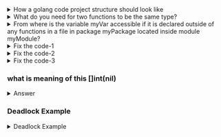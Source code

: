 <details>
<summary>How a golang code project structure should look like</summary>

## How a golang code project structure should look like

In Go, the recommended location for your Go source code is within the Go workspace. The Go workspace typically has the following directory structure:

```lua
GOPATH/
|-- bin/
|-- pkg/
|-- src/
    |-- github.com/
        |-- yourusername/
            |-- yourproject/
                |-- main.go
```
Here:

- GOPATH is an environment variable that points to the root of your workspace.
- bin/ contains the executable binaries.
- pkg/ contains package objects.
- src/ contains your source code.

Each project you work on should have its own folder under src/. In the example above, yourusername represents your GitHub username, and yourproject is the name of your Go project.

However, starting from Go 1.11, you have the option to work outside the traditional workspace by using Go modules. With Go modules, you can place your code in any directory, and Go will manage dependencies for you.

Here is an example of a project structure using Go modules:

```lua
myproject/
|-- go.mod
|-- go.sum
|-- main.go
|-- greetings/
    |-- greetings.go
```

In this structure:

- go.mod and go.sum are files created and managed by Go modules.
- main.go is your main program.
- greetings/ is a package that you might create.

To create a Go module, you can run the following command inside your project directory:

```bash
go mod init myproject
```

This will initialize a Go module for your project.

Remember, Go is flexible, and you have the freedom to organize your code the way that makes sense for your project. The Go module approach provides more flexibility in terms of project organization and dependency management.

### How can you tell Go to import a package from a different location?

In Go, you can use the import statement to import packages from different locations. By default, Go imports packages from the Go module specified in the go.mod file or from the standard library. However, you can specify a different import path for a package if it is hosted in a different location (e.g., a different repository or a custom server).

To import a package from a different location, you need to provide the full import path in your source code. The import path is a unique identifier for a package that includes the module name and the path within the module where the package is located.

Here's the general syntax:

```go
import "module/path/package"
``
Here's an example:

```go
// Importing a package from a different location
import "github.com/example/mylibrary/mypackage"
```
In this example, github.com/example/mylibrary is the module path, and mypackage is the path within the module where the package is located.

If the package is not part of a Go module, you can use the full URL of the repository:

```go
// Importing a package from a GitHub repository
import "github.com/example/mylibrary/mypackage"
```
</details>


<details>
    <summary>What do you need for two functions to be the same type?</summary>
    
In Go, for two functions to be considered the same type, they must have the same parameter types, the same return types, and the same names for corresponding parameters (if named parameters are used). The function signatures, which include the parameter and return types, need to match exactly.

Here's an example:
```golang
package main

import "fmt"

// Function1 has the same type as Function2
func Function1(a int, b string) {
    fmt.Println("Function1:", a, b)
}

func Function2(x int, y string) {
    fmt.Println("Function2:", x, y)
}

func main() {
    // Both function variables have the same type
    var f1 func(int, string) = Function1
    var f2 func(int, string) = Function2

    f1(42, "hello")
    f2(42, "world")
}
```
</details>

<details>
    <summary>From where is the variable myVar accessible if it is declared outside of any functions in a file in package myPackage located inside module myModule?</summary>
    
In Go, when a variable is declared outside of any functions within a file in a package, it becomes a package-level variable. The accessibility of a package-level variable depends on its identifier's casing (uppercase or lowercase).

## Here are the rules:

### Uppercase (exported) identifier:

If the variable name starts with an uppercase letter (e.g., MyVar), it is considered an exported identifier and is accessible from outside the package.
```go
// mypackage/mypackage.go
package mypackage

var MyVar int = 42
```

```go
// main.go
package main

import "mypackage"

func main() {
    value := mypackage.MyVar
    // You can access MyVar from outside the package because it is uppercase
    println(value)
}
```

### Lowercase identifier:

If the variable name starts with a lowercase letter (e.g., myVar), it is considered unexported and is only accessible within the same package.

```go
// mypackage/mypackage.go
package mypackage

var myVar int = 42
```

```go
// main.go
package main

import "mypackage"

func main() {
    // This would result in a compilation error
    value := mypackage.myVar
    println(value)
}
```
So, the accessibility of MyVar or myVar depends on whether the first letter of the identifier is uppercase (exported) or lowercase (unexported) and whether it is being accessed from within or outside the package.
</details>


<details>
    <summary> Fix the code-1 </summary>
    
```go
type Point struct {
  x int
  y int
}
 
func main() {
  data := []byte(`{"x":1, "y": 2}`)
  var p Point
  if err := json.Unmarshal(data, &p); err != nil {
    fmt.Println("error: ", err)
  } else {
    fmt.Println(p)
  }
}

This code printed {0, 0}. How can you fix it?
```

The issue with the provided code is related to the visibility of the fields in the Point struct. In Go, fields with a lowercase initial letter (e.g., x and y) are unexported and not accessible outside the package where the struct is defined.

```go
package main

import (
	"encoding/json"
	"fmt"
)

type Point struct {
	X int `json:"x"`
	Y int `json:"y"`
}

func main() {
	data := []byte(`{"x":1, "y": 2}`)
	var p Point

	if err := json.Unmarshal(data, &p); err != nil {
		fmt.Println("error:", err)
	} else {
		fmt.Println(p)
	}
}
```
    
</details>

<details>
	<summary>Fix the code-2</summary>
	What will be printed in this code?

```go
var stocks map[string]float64 // stock -> price
price := stocks["MSFT"]
fmt.Printf("%f\n", price)
```
       
The provided code will result in a runtime panic. This is because the stocks map is declared but not initialized before attempting to access the value associated with the key "MSFT".

In Go, a map is a reference type, and it must be initialized before use. The zero value of a map is nil, and attempting to access a key in a nil map results in a runtime panic.

To fix this issue, you need to initialize the stocks map before attempting to access its values. Here's an example:

```go
package main

import "fmt"

func main() {
    var stocks map[string]float64 // stock -> price

    // Initialize the map before using it
    stocks = make(map[string]float64)

    // Accessing the value for the key "MSFT"
    price := stocks["MSFT"]
    fmt.Printf("%f\n", price)
}
```
</details>

<details>
	<summary>Fix the code-3</summary>

Given the definition of worker below, what is the right syntax to start a goroutine that will call worker and send the result to a channel named ch?

func worker(m Message) Result

```go
package main

import "fmt"

type Message struct {
	Text string
}

type Result struct {
	ResultText string
}

func worker(m Message) Result {
	// Some processing...
	return Result{ResultText: "Processed: " + m.Text}
}

func main() {
	// Create a channel
	ch := make(chan Result)

	// Create a Message
	message := Message{Text: "Hello, World!"}

	// Start a goroutine to call worker and send the result to the channel
	go func() {
		result := worker(message)
		ch <- result
		close(ch) // Close the channel when done sending
	}()

	// Retrieve the result from the channel
	result := <-ch
	fmt.Println(result.ResultText)
}
```
</details>

### what is meaning of this []int(nil) 
<details>
	<Summary>Answer</Summary>
nil is the zero value for reference types in Go (pointers, slices, maps, channels, and interfaces).
[]int(nil) explicitly converts nil to a slice of type []int. This ensures that the type of the slice is clear, even though the slice itself is nil.

## Why Use []int(nil)?

- To initialize a nil slice explicitly.
- To reset a slice to its nil value.
- To create a slice with a specific type without allocating memory.

## Usage Examples:
### 1. Resetting a Slice:

```go
var slice []int = []int{1, 2, 3}
fmt.Println(slice) // Output: [1 2 3]

// Reset the slice to nil
slice = []int(nil)
fmt.Println(slice) // Output: []
fmt.Println(slice == nil) // Output: true
```
Here, []int(nil) explicitly sets slice to a nil slice of type []int.

### 2. Deep Copy of a Slice:
The expression append([]int(nil), originalSlice...) is a common idiom for creating a deep copy of a slice:

[]int(nil) creates a new empty slice of type []int without any underlying array.
append([]int(nil), originalSlice...) copies all elements of originalSlice into a new slice.
Example:

```go
original := []int{1, 2, 3}

// Create a deep copy
copy := append([]int(nil), original...)
copy[0] = 99

fmt.Println("Original:", original) // Output: Original: [1 2 3]
fmt.Println("Copy:", copy)         // Output: Copy: [99 2 3]
```
Here, modifying copy does not affect original because append creates a new underlying array for the new slice.

![image](https://github.com/user-attachments/assets/e3606c8a-662a-4dc1-bf3b-1f264b81d3e9)

</details>

### Deadlock Example
<details>
	<summary>Deadlock Example</summary>
	
```go
package main
import (
	"fmt"
	"sync"
)
func main() {
	tasks := make(chan int)
	var wg sync.WaitGroup

	// Start a consumer
	wg.Add(1)
	go func() {
		defer wg.Done()
		for task := range tasks {
			fmt.Println("Processing task:", task)
		}
		fmt.Println("Consumer done")
	}()

	// Producer sends tasks
	tasks <- 1
	tasks <- 2
	// Producer waits for the consumer to finish
	wg.Wait() // Deadlock! Channel is not closed, consumer waits forever.
	close(tasks)
}
```
This is classic chicken egg problem , where producer waits for consumer to finish their consumption.
While consumers are waiting on tasks to consume more, since channel is not closed.
</details>


